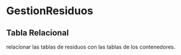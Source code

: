 # GestionResiduos

## Tabla Relacional

relacionar las tablas de residuos con las tablas de los contenedores.